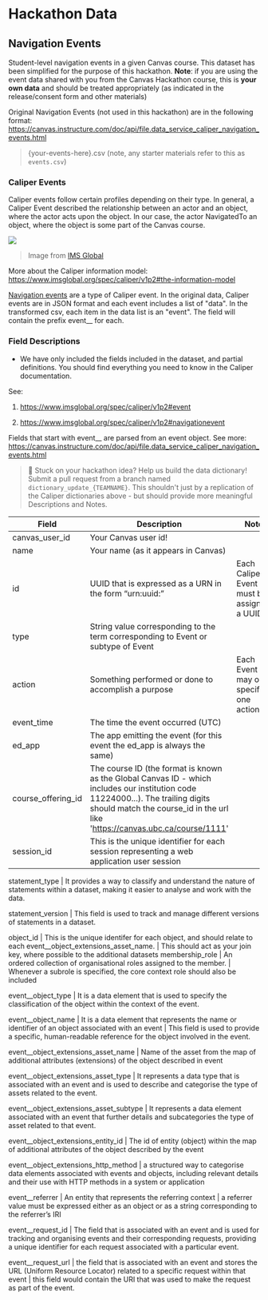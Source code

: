 # Hackathon Data

## **Navigation Events** 
Student-level navigation events in a given Canvas course. This dataset has been simplified for the purpose of this hackathon. **Note**: if you are using the event data shared with you from the Canvas Hackathon course, this is **your own data** and should be treated appropriately (as indicated in the release/consent form and other materials)
 
Original Navigation Events (not used in this hackathon) are in the following format: https://canvas.instructure.com/doc/api/file.data_service_caliper_navigation_events.html

> {your-events-here}.csv (note, any starter materials refer to this as `events.csv`)

### Caliper Events
Caliper events follow certain profiles depending on their type. In general, a Caliper Event described the relationship between an actor and an object, where the actor acts upon the object. In our case, the actor NavigatedTo an object, where the object is some part of the Canvas course.

![](https://www.imsglobal.org/sites/default/files/specs/images/caliper/1p2/caliper-event_model_no_title-v1p2.png)
> Image from [IMS Global](https://www.imsglobal.org/spec/caliper/v1p2#event)

More about the Caliper information model: https://www.imsglobal.org/spec/caliper/v1p2#the-information-model

[Navigation events](https://www.imsglobal.org/spec/caliper/v1p2#navigationevent) are a type of Caliper event. In the original data, Caliper events are in JSON format and each event includes a list of "data". In the transformed csv, each item in the data list is an "event". The field will contain the prefix event__ for each.


### Field Descriptions
- We have only included the fields included in the dataset, and partial definitions. You should find everything you need to know in the Caliper documentation.

 See:
 1. https://www.imsglobal.org/spec/caliper/v1p2#event

 2. https://www.imsglobal.org/spec/caliper/v1p2#navigationevent

Fields that start with event__ are parsed from an event object. See more: https://canvas.instructure.com/doc/api/file.data_service_caliper_navigation_events.html 

> 🧐 Stuck on your hackathon idea? Help us build the data dictionary! Submit a pull request from a branch named `dictionary_update_{TEAMNAME}`. This shouldn't just by a replication of the Caliper dictionaries above - but should provide more meaningful Descriptions and Notes.

Field | Description | Note
---------|---------|---------
canvas_user_id | Your Canvas user id!
name | Your name (as it appears in Canvas)
id | UUID that is expressed as a URN in the form     “urn:uuid:<UUID>” | Each Caliper Event must be assigned a UUID
type | String value corresponding to the term corresponding to Event or subtype of Event
action | Something performed or done to accomplish a purpose | Each Event may only specified one action
event_time | The time the event occurred (UTC)
ed_app | The app emitting the event (for this event the ed_app is always the same)
course_offering_id | The course ID (the format is known as the Global Canvas ID - which includes our institution code 11224000...). The trailing digits should match the course_id in the url like 'https://canvas.ubc.ca/course/1111'
session_id | This is the unique identifier for each session representing a web application user session

statement_type | It provides a way to classify and understand the nature of statements within a dataset, making it easier to analyse and work with the data.

statement_version | This field is used to track and manage different versions of statements in a dataset.


object_id | This is the unique identifer for each object, and should relate to each event__object_extensions_asset_name. | This should act as your join key, where possible to the additional datasets
membership_role | An ordered collection of organisational roles assigned to the member. | Whenever a subrole is specified, the core context role should also be included

event__object_type |  It is a data element that is used to specify the classification of the object within the context of the event.

event__object_name | It is a data element that represents the name or identifier of an object associated with an event | This field is used to provide a specific, human-readable reference for the object involved in the event.

event__object_extensions_asset_name | Name of the asset from the map of additional attributes (extensions) of the object described in event

event__object_extensions_asset_type | It represents a data type that is associated with an event and is used to describe and categorise the type of assets related to the event.

event__object_extensions_asset_subtype |  It represents a data element associated with an event that further details and subcategories the type of asset related to that event.

event__object_extensions_entity_id | The id of entity (object) within the map of additional attributes of the object described by the event

event__object_extensions_http_method |  a structured way to categorise data elements associated with events and objects, including relevant details and their use with HTTP methods in a system or application 

event__referrer |  An entity that represents the referring context | a referrer value must be expressed either as an object or as a string corresponding to the referrer’s IRI

event__request_id | The field that is associated with an event and is used for tracking and organising events and their corresponding requests, providing a unique identifier for each request associated with a particular event.

event__request_url | the field that is associated with an event and stores the URL (Uniform Resource Locator) related to a specific request within that event | this field would contain the URI that was used to make the request as part of the event.  


